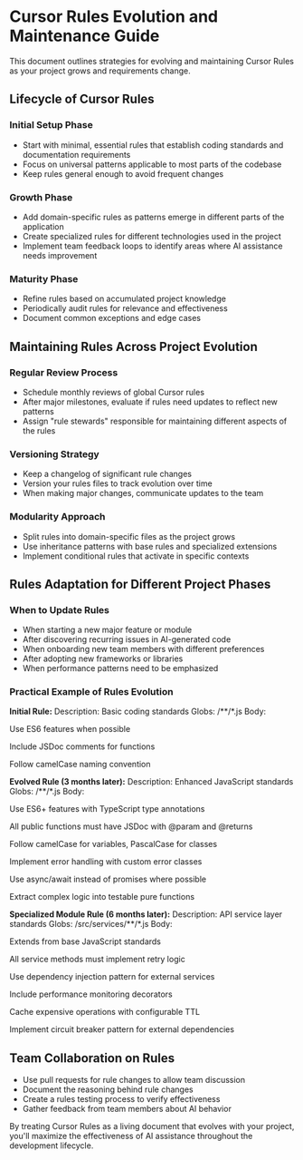 # Cursor Rules Evolution and Maintenance Guide

This document outlines strategies for evolving and maintaining Cursor Rules as your project grows and requirements change.

## Lifecycle of Cursor Rules

### Initial Setup Phase
- Start with minimal, essential rules that establish coding standards and documentation requirements
- Focus on universal patterns applicable to most parts of the codebase
- Keep rules general enough to avoid frequent changes

### Growth Phase
- Add domain-specific rules as patterns emerge in different parts of the application
- Create specialized rules for different technologies used in the project
- Implement team feedback loops to identify areas where AI assistance needs improvement

### Maturity Phase
- Refine rules based on accumulated project knowledge
- Periodically audit rules for relevance and effectiveness
- Document common exceptions and edge cases

## Maintaining Rules Across Project Evolution

### Regular Review Process
- Schedule monthly reviews of global Cursor rules
- After major milestones, evaluate if rules need updates to reflect new patterns
- Assign "rule stewards" responsible for maintaining different aspects of the rules

### Versioning Strategy
- Keep a changelog of significant rule changes
- Version your rules files to track evolution over time
- When making major changes, communicate updates to the team

### Modularity Approach
- Split rules into domain-specific files as the project grows
- Use inheritance patterns with base rules and specialized extensions
- Implement conditional rules that activate in specific contexts

## Rules Adaptation for Different Project Phases

### When to Update Rules
- When starting a new major feature or module
- After discovering recurring issues in AI-generated code
- When onboarding new team members with different preferences
- After adopting new frameworks or libraries
- When performance patterns need to be emphasized

### Practical Example of Rules Evolution

**Initial Rule:**
Description: Basic coding standards
Globs: /**/*.js
Body:

Use ES6 features when possible

Include JSDoc comments for functions

Follow camelCase naming convention

**Evolved Rule (3 months later):**
Description: Enhanced JavaScript standards
Globs: /**/*.js
Body:

Use ES6+ features with TypeScript type annotations

All public functions must have JSDoc with @param and @returns

Follow camelCase for variables, PascalCase for classes

Implement error handling with custom error classes

Use async/await instead of promises where possible

Extract complex logic into testable pure functions

**Specialized Module Rule (6 months later):**
Description: API service layer standards
Globs: /src/services/**/*.js
Body:

Extends from base JavaScript standards

All service methods must implement retry logic

Use dependency injection pattern for external services

Include performance monitoring decorators

Cache expensive operations with configurable TTL

Implement circuit breaker pattern for external dependencies


## Team Collaboration on Rules

- Use pull requests for rule changes to allow team discussion
- Document the reasoning behind rule changes
- Create a rules testing process to verify effectiveness
- Gather feedback from team members about AI behavior

By treating Cursor Rules as a living document that evolves with your project, you'll maximize the effectiveness of AI assistance throughout the development lifecycle.
